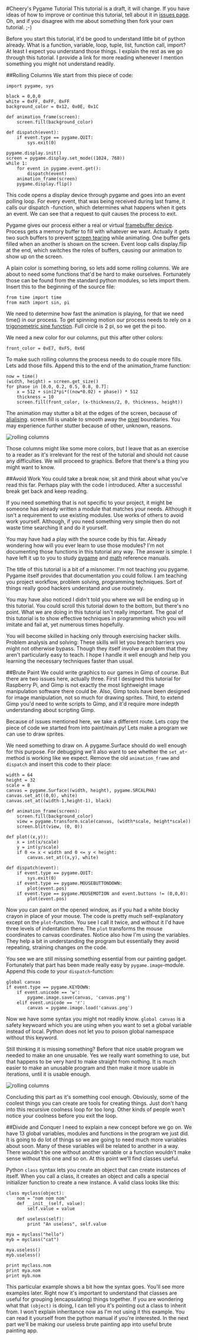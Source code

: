 #Cheery's Pygame Tutorial
This tutorial is a draft, it will change. If you have ideas of how to improve or continue this tutorial, tell about it in [issues page](https://github.com/cheery/pygame_tutorial/issues). Oh, and if you disagree with me about something then fork your own tutorial. ;-)

Before you start this tutorial, it'd be good to understand little bit of python already. What is a function, variable, loop, tuple, list, function call, import? At least I expect you understand those things. I explain the rest as we go through this tutorial. I provide a link for more reading whenever I mention something you might not understand readily.

##Rolling Columns
We start from this piece of code:

    import pygame, sys

    black = 0,0,0
    white = 0xFF, 0xFF, 0xFF
    background_color = 0x12, 0x0E, 0x1C

    def animation_frame(screen):
        screen.fill(background_color)

    def dispatch(event):
        if event.type == pygame.QUIT:
            sys.exit(0)

    pygame.display.init()
    screen = pygame.display.set_mode((1024, 768))
    while 1:
        for event in pygame.event.get():
            dispatch(event)
        animation_frame(screen)
        pygame.display.flip()

This code opens a display device through pygame and goes into an event polling loop. For every event, that was being received during last frame, it calls our dispatch -function, which determines what happens when it gets an event. We can see that a request to quit causes the process to exit.

Pygame gives our process either a real or virtual [framebuffer device](http://en.wikipedia.org/wiki/Framebuffer). Process gets a memory buffer to fill with whatever we want. Actually it gets two such buffers to prevent [screen tearing](http://en.wikipedia.org/wiki/Screen_tearing) while animating. One buffer gets filled when an another is shown on the screen. Event loop calls display.flip at the end, which switches the roles of buffers, causing our animation to show up on the screen.

A plain color is something boring, so lets add some rolling columns. We are about to need some functions that'd be hard to make ourselves. Fortunately those can be found from the standard python modules, so lets import them. Insert this to the beginning of the source file:

    from time import time
    from math import sin, pi

We need to determine how fast the animation is playing, for that we need time() in our process. To get spinning motion our process needs to rely on a [trigonometric sine function](http://en.wikipedia.org/wiki/Trigonometry). Full circle is 2 pi, so we get the pi too.

We need a new color for our columns, put this after other colors:

    front_color = 0xE7, 0xF5, 0x6E

To make such rolling columns the process needs to do couple more fills. Lets add those fills. Append this to the end of the animation_frame function:

    now = time()
    (width, height) = screen.get_size()
    for phase in [0.0, 0.2, 0.5, 0.8, 0.7]:
        x = 512 + sin(2*pi*((now*0.02) + phase)) * 512
        thickness = 10
        screen.fill(front_color, (x-thickness/2, 0, thickness, height))

The animation may stutter a bit at the edges of the screen, because of [alialising](http://en.wikipedia.org/wiki/Aliasing). screen.fill is unable to smooth away the [pixel](http://en.wikipedia.org/wiki/Pixel) boundaries. You may experience further stutter because of other, unknown, reasons.

![rolling columns](http://github.com/cheery/pygame_tutorial/raw/master/screenshots/rolling_columns.png)

Those columns might like some more colors, but I leave that as an exercise to a reader as it's irrelevant for the rest of the tutorial and should not cause any difficulties. We will proceed to graphics. Before that there's a thing you might want to know.

##Avoid Work
You could take a break now, sit and think about what you've read this far. Perhaps play with the code I introduced. After a successful break get back and keep reading.

If you need something that is not specific to your project, it might be someone has already written a module that matches your needs. Although it isn't a requirement to use existing modules. Use works of others to avoid work yourself. Although, if you need something very simple then do not waste time searching it and do it yourself.

You may have had a play with the source code by this far. Already wondering how will you ever learn to use those modules? I'm not documenting those functions in this tutorial any way. The answer is simple. I have left it up to you to study [pygame](http://www.pygame.org/docs/) and [math](http://docs.python.org/library/math.html) reference manuals.

The title of this tutorial is a bit of a misnomer. I'm not teaching you pygame. Pygame itself provides that documentation you could follow. I am teaching you project workflow, problem solving, programming techniques. Sort of things really good hackers understand and use routinely.

You may have also noticed I didn't told you where we will be ending up in this tutorial. You could scroll this tutorial down to the bottom, but there's no point. What we are doing in this tutorial isn't really important. The goal of this tutorial is to show effective techniques in programming which you will imitate and fail at, yet numerous times hopefully.

You will become skilled in hacking only through exercising hacker skills. Problem analysis and solving: These skills will let you breach barriers you might not otherwise bypass. Though they itself involve a problem that they aren't particularly easy to teach. I hope I handle it well enough and help you learning the necessary techniques faster than usual.

##Brute Paint
We could write graphics to our games in Gimp of course. But there are two issues here, actually three. First I designed this tutorial for Raspberry Pi, and Gimp is not exactly the most lightweight image manipulation software there could be. Also, Gimp tools have been designed for image manipulation, not so much for drawing sprites. Third, to extend Gimp you'd need to write scripts to Gimp, and it'd require more indepth understanding about scripting Gimp.

Because of issues mentioned here, we take a different route. Lets copy the piece of code we started from into paint/main.py! Lets make a program we can use to draw sprites.

We need something to draw on. A pygame.Surface should do well enough for this purpose. For debugging we'll also want to see whether the `set_at`-method is working like we expect. Remove the old `animation_frame` and `dispatch` and insert this code to their place:

    width = 64
    height = 32
    scale = 8
    canvas = pygame.Surface((width, height), pygame.SRCALPHA)
    canvas.set_at((0,0), white)
    canvas.set_at((width-1,height-1), black)

    def animation_frame(screen):
        screen.fill(background_color)
        view = pygame.transform.scale(canvas, (width*scale, height*scale))
        screen.blit(view, (0, 0))

    def plot((x,y)):
        x = int(x/scale)
        y = int(y/scale)
        if 0 <= x < width and 0 <= y < height:
            canvas.set_at((x,y), white)

    def dispatch(event):
        if event.type == pygame.QUIT:
            sys.exit(0)
        if event.type == pygame.MOUSEBUTTONDOWN:
            plot(event.pos)
        if event.type == pygame.MOUSEMOTION and event.buttons != (0,0,0):
            plot(event.pos)

Now you can paint on the opened window, as if you had a white blocky crayon in place of your mouse. The code is pretty much self-explanatory except on the `plot`-function. You see I call it twice, and without it I'd have three levels of indentation there. The `plot` transforms the mouse coordinates to canvas coordinates. Notice also how I'm using the variables. They help a bit in understanding the program but essentially they avoid repeating, straining changes on the code.

You see we are still missing something essential from our painting gadget. Fortunately that part has been made really easy by `pygame.image`-module. Append this code to your `dispatch`-function:

    global canvas
    if event.type == pygame.KEYDOWN:
        if event.unicode == 'w':
            pygame.image.save(canvas, 'canvas.png')
        elif event.unicode == 'r':
            canvas = pygame.image.load('canvas.png')

Now we have some syntax you might not readily know. `global canvas` is a safety keywoard which you are using when you want to set a global variable instead of local. Python does not let you to poison global namespace without this keyword.

Still thinking it is missing something? Before that nice usable program we needed to make an one unusable. Yes we really want something to use, but that happens to be very hard to make straight from nothing. It is much easier to make an unusable program and then make it more usable in iterations, until it is usable enough.

![rolling columns](http://github.com/cheery/pygame_tutorial/raw/master/screenshots/brute_paint.png)

Concluding this part as it's something cool enough. Obviously, some of the coolest things you can create are tools for creating things. Just don't hang into this recursive coolness loop for too long. Other kinds of people won't notice your coolness before you exit the loop.

##Divide and Conquer
I need to explain a new concept before we go on. We have 13 global variables, modules and functions in the program we just did. It is going to do lot of things so we are going to need much more variables about soon. Many of these variables will be related to another in a way. There wouldn't be one without another variable or a function wouldn't make sense without this one and so on. At this point we'll find classes useful.

Python `class` syntax lets you create an object that can create instances of itself. When you call a class, it creates an object and calls a special initializer function to create a new instance. A valid class looks like this:

    class myclass(object):
        nom = "nom nom nom"
        def __init__(self, value):
            self.value = value

        def useless(self):
            print "An useless", self.value

    mya = myclass("hello")
    myb = myclass("cat")

    mya.useless()
    myb.useless()

    print myclass.nom
    print mya.nom
    print myb.nom

This particular example shows a bit how the syntax goes. You'll see more examples later. Right now it's important to understand that classes are useful for grouping (encapsulating) things together. If you are wondering what that `(object)` is doing, I can tell you it's pointing out a class to inherit from. I won't explain inheritance now as I'm not using it this example. You can read it yourself from the python manual if you're interested. In the next part we'll be making our useless brute painting app into useful brute painting app.
